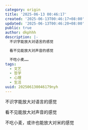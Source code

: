 ```yaml
---
category: origin
title: '2025-06-13 00:46:17'
created: '2025-06-13T00:46:17+08:00'
updated: '2025-06-13T00:46:20+08:00'
public: true
author: dkphhh
description: |-
  不识字能放大对语言的感觉

  看不见能放大对声音的感觉

  不吃小麦……
tags:
  - 文艺
  - 哲学
  - 心理
  - 生活
uuid: 202506130046179nyh
---
```


不识字能放大对语言的感觉

看不见能放大对声音的感觉

不吃小麦，或许也能放大对米的感觉
